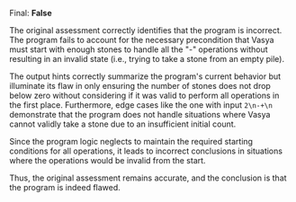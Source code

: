 Final: **False**

The original assessment correctly identifies that the program is incorrect. The program fails to account for the necessary precondition that Vasya must start with enough stones to handle all the "-" operations without resulting in an invalid state (i.e., trying to take a stone from an empty pile). 

The output hints correctly summarize the program's current behavior but illuminate its flaw in only ensuring the number of stones does not drop below zero without considering if it was valid to perform all operations in the first place. Furthermore, edge cases like the one with input `2\n-+\n` demonstrate that the program does not handle situations where Vasya cannot validly take a stone due to an insufficient initial count. 

Since the program logic neglects to maintain the required starting conditions for all operations, it leads to incorrect conclusions in situations where the operations would be invalid from the start. 

Thus, the original assessment remains accurate, and the conclusion is that the program is indeed flawed.